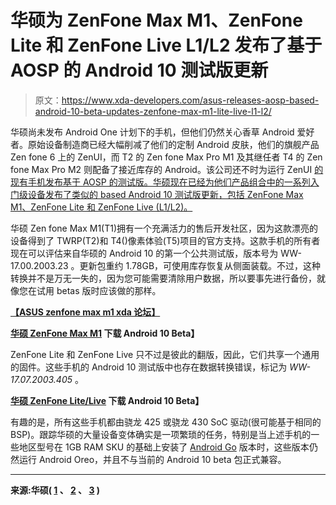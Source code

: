 # 华硕为 ZenFone Max M1、ZenFone Lite 和 ZenFone Live L1/L2 发布了基于 AOSP 的 Android 10 测试版更新

> 原文：<https://www.xda-developers.com/asus-releases-aosp-based-android-10-beta-updates-zenfone-max-m1-lite-live-l1-l2/>

华硕尚未发布 Android One 计划下的手机，但他们仍然关心香草 Android 爱好者。原始设备制造商已经大幅削减了他们的定制 Android 皮肤，他们的旗舰产品 Zen fone 6 上的 ZenUI，而 T2 的 Zen fone Max Pro M1 及其继任者 T4 的 Zen fone Max Pro M2 则配备了接近库存的 Android。该公司还不时为运行 ZenUI [的现有手机](https://www.xda-developers.com/asus-zenfone-5-aosp-based-android-10-beta/)[发布基于 AOSP 的测试版。华硕现在已经为他们产品组合中的一系列入门级设备发布了类似的 based Android 10 测试版更新，包括 ZenFone Max M1、ZenFone Lite 和 ZenFone Live (L1/L2)。](https://www.xda-developers.com/asus-zenfone-4-max-aosp-android-pie-beta/)

华硕 Zen fone Max M1(T1)拥有一个充满活力的售后开发社区，因为这款漂亮的设备得到了 TWRP(T2)和 T4()像素体验(T5)项目的官方支持。这款手机的所有者现在可以评估来自华硕的 Android 10 的第一个公共测试版，版本号为 WW-17.00.2003.23 。更新包重约 1.78GB，可使用库存恢复从侧面装载。不过，这种转换并不是万无一失的，因为您可能需要清除用户数据，所以要事先进行备份，就像您在试用 betas 版时应该做的那样。

**[【ASUS zenfone max m1 xda 论坛】](https://forum.xda-developers.com/zenfone-max-m1)**

**[华硕 ZenFone Max M1](https://dlcdnets.asus.com/pub/ASUS/ZenFone/ZB555KL/UL-ASUS_X00P-WW-AOSP-17.00.2003.23-user.zip) 下载 Android 10 Beta】**

ZenFone Lite 和 ZenFone Live 只不过是彼此的翻版，因此，它们共享一个通用的固件。这些手机的 Android 10 测试版中也存在数据转换错误，标记为 *WW-17.07.2003.405* 。

**[华硕 ZenFone Lite/Live](https://dlcdnets.asus.com/pub/ASUS/ZenFone/ZA550KL/UL-ASUS_X00R-WW-AOSP-17.07.2003.405-user.zip) 下载 Android 10 Beta】**

有趣的是，所有这些手机都由骁龙 425 或骁龙 430 SoC 驱动(很可能基于相同的 BSP)。跟踪华硕的大量设备变体确实是一项繁琐的任务，特别是当上述手机的一些地区型号在 1GB RAM SKU 的基础上安装了 [Android Go](https://www.xda-developers.com/android-go-apps-comparison/) 版本时，这些版本仍然运行 Android Oreo，并且不与当前的 Android 10 beta 包正式兼容。

* * *

**来源:华硕( [1](https://zentalk.asus.com/en/discussion/26044/200413-zenfone-max-m1-zb556kl-ww-17-00-2003-23) 、 [2](https://www.asus.com/Phone/ZenFone-Live-L1/HelpDesk_Download/) 、 [3](https://www.asus.com/Phone/ZenFone-Live-L2/HelpDesk_Download/) )**